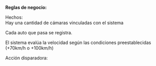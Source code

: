 **Reglas de negocio:**

Hechos:   
Hay una cantidad de cámaras vinculadas con el sistema

Cada auto que pasa se registra.

El sistema evalúa la velocidad según las condiciones preestablecidas (+70km/h o \+100km/h)

Acción disparadora:  
